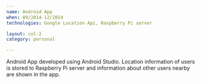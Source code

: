 ```yaml
---
name: Android App
when: 09/2014­-12/2014
technologies: Google Location Api, Raspberry Pi server

layout: col-2
category: personal

---
```


Android App developed using Android Studio. Location information of users is stored to Raspberry Pi server and information about other users nearby are shown in the app.